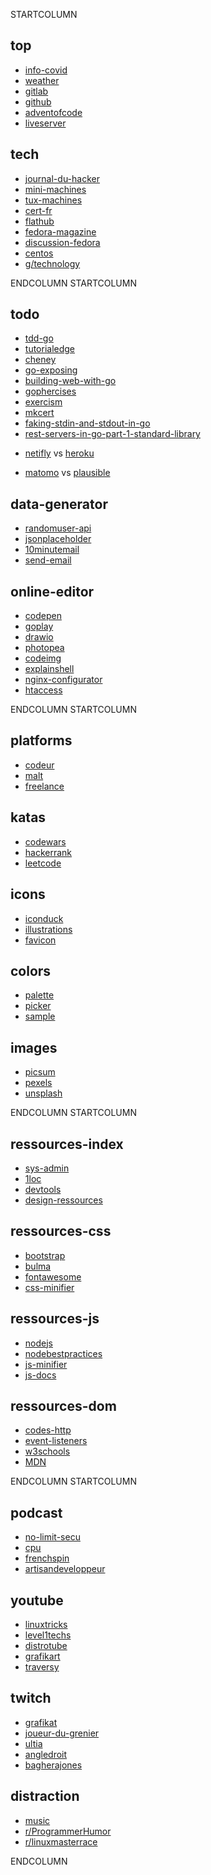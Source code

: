 STARTCOLUMN

## top

- [info-covid](https://www.gouvernement.fr/info-coronavirus)
- [weather](https://www.meteorama.fr/86000.html?v=heure-par-heure)
- [gitlab](https://gitlab.com/users/franckf/projects)
- [github](https://github.com/franckf-git)
- [adventofcode](https://adventofcode.com/)
- [liveserver](http://127.0.0.1:5500/)

## tech

* [journal-du-hacker](https://www.journalduhacker.net/recent)
* [mini-machines](https://www.minimachines.net)
* [tux-machines](http://www.tuxmachines.org)
* [cert-fr](https://www.cert.ssi.gouv.fr)
* [flathub](https://flathub.org/apps/collection/recently-updated)
* [fedora-magazine](https://fedoramagazine.org)
* [discussion-fedora](https://discussion.fedoraproject.org/)
* [centos](https://blog.centos.org)
* [g/technology](https://boards.4channel.org/g/catalog)

ENDCOLUMN
STARTCOLUMN

## todo

* [tdd-go](https://quii.gitbook.io/learn-go-with-tests/go-fundamentals/reflection)
* [tutorialedge](https://tutorialedge.net/golang/go-closures-tutorial/)
* [cheney](https://dave.cheney.net/category/golang)
* [go-exposing](https://blog.cloudflare.com/exposing-go-on-the-internet/)
* [building-web-with-go](https://github.com/astaxie/build-web-application-with-golang/blob/master/en/preface.md)
* [gophercises](https://gophercises.com/)
* [exercism](https://exercism.org/tracks/go/exercises)
* [mkcert](https://github.com/FiloSottile/mkcert)
* [faking-stdin-and-stdout-in-go](https://eli.thegreenplace.net/2020/faking-stdin-and-stdout-in-go/)
* [rest-servers-in-go-part-1-standard-library](https://eli.thegreenplace.net/2021/rest-servers-in-go-part-1-standard-library/)

<ul>
<li><a href="https://netifly.com/" target="_blank">netifly</a> vs <a href="https://heroku.com/" target="_blank">heroku</a></li>
</ul>
<ul>
<li><a href="https://matomo.org/" target="_blank">matomo</a> vs <a href="https://plausible.io/" target="_blank">plausible</a></li>
</ul>

## data-generator

* [randomuser-api](https://www.randomuser.me/documentation#howto)
* [jsonplaceholder](https://jsonplaceholder.typicode.com/)
* [10minutemail](https://10minutemail.com)
* [send-email](https://send-email.org/)

## online-editor

* [codepen](https://codepen.io/pen/)
* [goplay](https://play.golang.org/)
* [drawio](https://www.draw.io/)
* [photopea](https://www.photopea.com/)
* [codeimg](https://codeimg.io/)
* [explainshell](https://explainshell.com/)
* [nginx-configurator](https://www.digitalocean.com/community/tools/nginx)
* [htaccess](https://htaccess.madewithlove.be/)

ENDCOLUMN
STARTCOLUMN

## platforms

* [codeur](https://www.codeur.com/)
* [malt](https://www.malt.fr/)
* [freelance](https://www.freelance-info.fr/missions.php)

## katas

* [codewars](https://www.codewars.com)
* [hackerrank](https://www.hackerrank.com/)
* [leetcode](https://leetcode.com/)

## icons

* [iconduck](https://iconduck.com/)
* [illustrations](https://undraw.co/)
* [favicon](https://realfavicongenerator.net/)

## colors

* [palette](https://coolors.co/browser/best/1)
* [picker](https://material.io/design/color/#tools-for-picking-colors)
* [sample](https://material.io/resources/color/#!/?view.left=0&view.right=1)

## images

* [picsum](https://picsum.photos/)
* [pexels](https://www.pexels.com/)
* [unsplash](https://unsplash.com/)

ENDCOLUMN
STARTCOLUMN

## ressources-index

* [sys-admin](https://github.com/n1trux/awesome-sysadmin/blob/master/README.md)
* [1loc](https://1loc.dev/)
* [devtools](https://devtools.best/)
* [design-ressources](https://github.com/bradtraversy/design-resources-for-developers/blob/master/readme.md)

## ressources-css

* [bootstrap](https://www.w3schools.com/bootstrap4/default.asp)
* [bulma](https://bulma.io/documentation/)
* [fontawesome](https://fontawesome.com/icons?d=gallery)
* [css-minifier](https://cssminifier.com/)

## ressources-js

* [nodejs](https://nodejs.org/fr/docs/)
* [nodebestpractices](https://github.com/goldbergyoni/nodebestpractices/blob/master/README.md)
* [js-minifier](https://javascript-minifier.com/)
* [js-docs](https://jsdoc.app/index.html#block-tags)

## ressources-dom

* [codes-http](https://fr.wikipedia.org/wiki/Liste_des_codes_HTTP)
* [event-listeners](https://www.w3schools.com/jsref/dom_obj_event.asp)
* [w3schools](https://www.w3schools.com/)
* [MDN](https://developer.mozilla.org/fr/docs/Web)

ENDCOLUMN
STARTCOLUMN

## podcast

* [no-limit-secu](https://www.nolimitsecu.fr)
* [cpu](https://cpu.dascritch.net/)
* [frenchspin](https://frenchspin.fr)
* [artisandeveloppeur](https://artisandeveloppeur.fr/blog/)

## youtube

* [linuxtricks](https://www.youtube.com/channel/UCDKPGD9T00eS_l--D_DRTUQ/videos)
* [level1techs](https://www.youtube.com/channel/UC4w1YQAJMWOz4qtxinq55LQ/videos)
* [distrotube](https://www.youtube.com/channel/UCVls1GmFKf6WlTraIb_IaJg/videos)
* [grafikart](https://www.youtube.com/channel/UCj_iGliGCkLcHSZ8eqVNPDQ/videos)
* [traversy](https://www.youtube.com/user/TechGuyWeb/videos)

## twitch

* [grafikat](https://www.twitch.tv/grafikart/videos)
* [joueur-du-grenier](https://www.twitch.tv/joueur_du_grenier/videos)
* [ultia](https://www.twitch.tv/ultia/videos)
* [angledroit](https://www.twitch.tv/angledroit/videos)
* [bagherajones](https://www.twitch.tv/bagherajones/videos)

## distraction

* [music](https://icecast.radiofrance.fr/fiprock-midfi.mp3)
* [r/ProgrammerHumor](https://www.reddit.com/r/ProgrammerHumor)
* [r/linuxmasterrace](https://www.reddit.com/r/linuxmasterrace)

ENDCOLUMN

